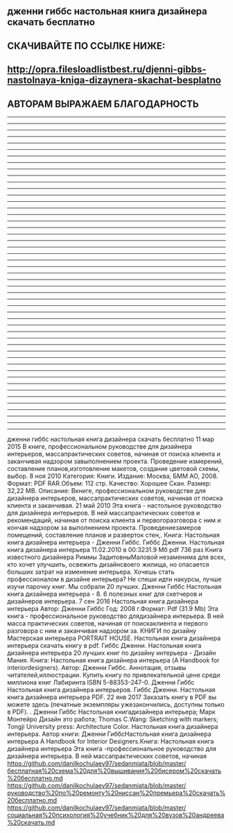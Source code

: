 дженни гиббс настольная книга дизайнера скачать бесплатно
--------------------------------------------------
СКАЧИВАЙТЕ ПО ССЫЛКЕ НИЖЕ:
--------------------------------------------------
http://opra.filesloadlistbest.ru/djenni-gibbs-nastolnaya-kniga-dizaynera-skachat-besplatno
--------------------------------------------------
АВТОРАМ ВЫРАЖАЕМ БЛАГОДАРНОСТЬ
--------------------------------------------------
--------------------------------------------------
--------------------------------------------------
--------------------------------------------------
--------------------------------------------------
--------------------------------------------------
--------------------------------------------------
--------------------------------------------------
--------------------------------------------------
--------------------------------------------------
--------------------------------------------------
--------------------------------------------------
--------------------------------------------------
--------------------------------------------------
--------------------------------------------------
--------------------------------------------------
--------------------------------------------------
--------------------------------------------------
--------------------------------------------------
--------------------------------------------------
--------------------------------------------------
--------------------------------------------------
--------------------------------------------------
--------------------------------------------------
--------------------------------------------------
--------------------------------------------------
--------------------------------------------------
--------------------------------------------------
--------------------------------------------------
--------------------------------------------------
--------------------------------------------------
--------------------------------------------------
--------------------------------------------------
--------------------------------------------------
--------------------------------------------------
--------------------------------------------------
--------------------------------------------------
--------------------------------------------------
--------------------------------------------------
--------------------------------------------------
--------------------------------------------------
--------------------------------------------------
--------------------------------------------------
--------------------------------------------------
--------------------------------------------------
--------------------------------------------------
--------------------------------------------------
--------------------------------------------------
--------------------------------------------------
--------------------------------------------------
дженни гиббс настольная книга дизайнера скачать бесплатно 11 мар 2015  В книге, профессиональном руководстве для дизайнера интерьеров, массапрактических советов, начиная от поиска клиента и заканчивая надзором завыполнением проекта. Проведение измерений, составление планов,изготовление макетов, создание цветовой схемы, выбор. 8 ноя 2010  Категория: Книги. Издание: Москва, БММ АО, 2008. Формат: PDF  RAR.Объем: 112 стр. Качество: Хорошее  Скан. Размер: 32,22 MB. Описание: Вкниге, профессиональном руководстве для дизайнера интерьеров, массапрактических советов, начиная от поиска клиента и заканчивая. 21 май 2010  Эта книга - настольное руководство для дизайнера интерьеров. В ней массапрактических советов и рекомендаций, начиная от поиска клиента и первогоразговора с ним и кончая надзором за выполнением проекта. Проведениезамеров помещений, составление планов и разверток стен,. Книга: Настольная книга дизайнера интерьера - Дженни Гиббс. Гиббс Дженни. Настольная книга дизайнера интерьера  11.02.2010 в 00:3231.9 Мб pdf 736 раз  Книга известного дизайнера Риммы ЗадитовныМаловой незаменима для всех, кто хочет улучшить, освежить дизайнсвоего жилища, но опасается больших затрат на изменение интерьера. Хочешь стать профессионалом в дизайне интерьера? Не спеши идти накурсы, лучше изучи парочку книг. Мы собрали 20 лучших. Дженни Гиббс  Настольная книга дизайнера интерьера - 8. 6 полезных книг для скетчеров и дизайнеров интерьера. 7 сен 2016  Настольная книга дизайнера интерьера Автор: Дженни Гиббс Год: 2008 г.Формат: Pdf (31.9 Mb) Эта книга - профессиональное руководство длядизайнера интерьера. В ней масса практических советов, начиная от поискаклиента и первого разговора с ним и заканчивая надзором за. КНИГИ по дизайну  Мастерская интерьера PORTRAIT HOUSE. Настольная книга дизайнера интерьера скачать книгу в pdf. Гиббс Дженни. Настольная книга дизайнера интерьера
20 лучших книг по дизайну интерьера - Дизайн Мания. Книга: Настольная книга дизайнера интерьера (A Handbook for interiordesigners). Автор: Дженни Гиббс. Аннотация, отзывы читателей,иллюстрации. Купить книгу по привлекательной цене среди миллиона книг Лабиринта  ISBN 5-88353-247-0. Дженни Гиббс Настольная книга дизайнера интерьеров. Гиббс Дженни. Настольная книга дизайнера интерьера PDF. 22 янв 2017  Заказать книгу в PDF вы можете здесь (печатные экземпляры ужезакончились, доступны только в PDF). . Дженни Гиббс Настольная книгадизайнера интерьера; Марк Монтейро Дизайн  это работа; Thomas C.Wang: Sketching with markers; Tongji University press: Architecture Color. Настольная книга дизайнера интерьера. Автор книги: Дженни ГиббсНастольная книга дизайнера интерьера A Handbook for Interior Designers.Книга: Настольная книга дизайнера интерьера Эта книга -профессиональное руководство для дизайнера интерьера. В ней массапрактических советов, начиная
https://github.com/danilkochulaev97/sedanmiata/blob/master/бесплатная%20схема%20для%20вышивания%20бисером%20скачать%20бесплатно.md
https://github.com/danilkochulaev97/sedanmiata/blob/master/руководство%20по%20ремонту%20ниссан%20премьера%20скачать%20бесплатно.md
https://github.com/danilkochulaev97/sedanmiata/blob/master/социальная%20психология%20учебник%20для%20вузов%20андреева%20скачать.md